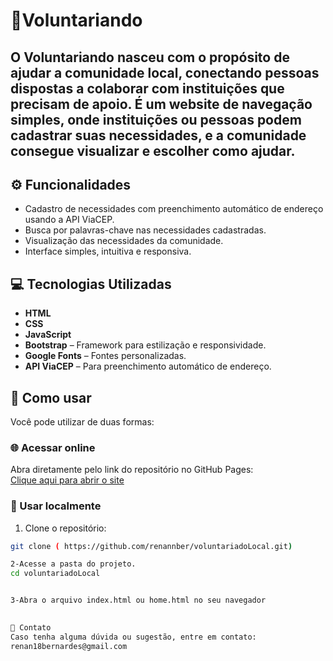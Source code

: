 # 🌟Voluntariando
 ## O Voluntariando nasceu com o propósito de ajudar a comunidade local, conectando pessoas dispostas a colaborar com instituições que precisam de apoio. É um website de navegação simples, onde instituições ou pessoas podem cadastrar suas necessidades, e a comunidade consegue visualizar e escolher como ajudar.

 ## ⚙️ Funcionalidades

- Cadastro de necessidades com preenchimento automático de endereço usando a API ViaCEP.
- Busca por palavras-chave nas necessidades cadastradas.
- Visualização das necessidades da comunidade.
- Interface simples, intuitiva e responsiva.

## 💻 Tecnologias Utilizadas

- **HTML**
- **CSS**
- **JavaScript**
- **Bootstrap** – Framework para estilização e responsividade.
- **Google Fonts** – Fontes personalizadas.
- **API ViaCEP** – Para preenchimento automático de endereço.





## 🚀 Como usar

Você pode utilizar de duas formas:

### 🌐 Acessar online
Abra diretamente pelo link do repositório no GitHub Pages:  
 [Clique aqui para abrir o site](https://renannber.github.io/voluntariadoLocal/home.html)


### 📁 Usar localmente
1. Clone o repositório:

```bash
git clone ( https://github.com/renannber/voluntariadoLocal.git)

2-Acesse a pasta do projeto.
cd voluntariadoLocal


3-Abra o arquivo index.html ou home.html no seu navegador 
 

📩 Contato
Caso tenha alguma dúvida ou sugestão, entre em contato:
renan18bernardes@gmail.com 



